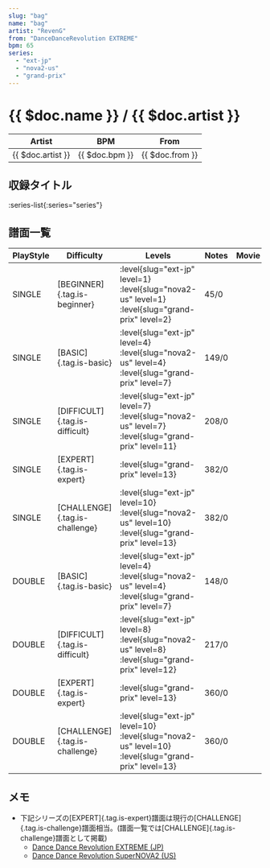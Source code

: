 ```yaml
---
slug: "bag"
name: "bag"
artist: "RevenG"
from: "DanceDanceRevolution EXTREME"
bpm: 65
series:
  - "ext-jp"
  - "nova2-us"
  - "grand-prix"
---
```


# {{ $doc.name }} / {{ $doc.artist }}

|Artist|BPM|From|
|------|---|----|
|{{ $doc.artist }}|{{ $doc.bpm }}|{{ $doc.from }}|

## 収録タイトル

:series-list{:series="series"}

## 譜面一覧

|PlayStyle|Difficulty|Levels|Notes|Movie|
|---------|----------|------|-----|-----|
|SINGLE|[BEGINNER]{.tag.is-beginner}|<div class="field is-grouped is-grouped-multiline"> :level{slug="ext-jp" level=1} :level{slug="nova2-us" level=1} :level{slug="grand-prix" level=2}</div>|45/0||
|SINGLE|[BASIC]{.tag.is-basic}|<div class="field is-grouped is-grouped-multiline"> :level{slug="ext-jp" level=4} :level{slug="nova2-us" level=4} :level{slug="grand-prix" level=7}</div>|149/0||
|SINGLE|[DIFFICULT]{.tag.is-difficult}|<div class="field is-grouped is-grouped-multiline"> :level{slug="ext-jp" level=7} :level{slug="nova2-us" level=7} :level{slug="grand-prix" level=11}</div>|208/0||
|SINGLE|[EXPERT]{.tag.is-expert}|<div class="field is-grouped is-grouped-multiline"> :level{slug="grand-prix" level=13}</div>|382/0||
|SINGLE|[CHALLENGE]{.tag.is-challenge}|<div class="field is-grouped is-grouped-multiline"> :level{slug="ext-jp" level=10} :level{slug="nova2-us" level=10} :level{slug="grand-prix" level=13}</div>|382/0||
|DOUBLE|[BASIC]{.tag.is-basic}|<div class="field is-grouped is-grouped-multiline"> :level{slug="ext-jp" level=4} :level{slug="nova2-us" level=4} :level{slug="grand-prix" level=7}</div>|148/0||
|DOUBLE|[DIFFICULT]{.tag.is-difficult}|<div class="field is-grouped is-grouped-multiline"> :level{slug="ext-jp" level=8} :level{slug="nova2-us" level=8} :level{slug="grand-prix" level=12}</div>|217/0||
|DOUBLE|[EXPERT]{.tag.is-expert}|<div class="field is-grouped is-grouped-multiline"> :level{slug="grand-prix" level=13}</div>|360/0||
|DOUBLE|[CHALLENGE]{.tag.is-challenge}|<div class="field is-grouped is-grouped-multiline"> :level{slug="ext-jp" level=10} :level{slug="nova2-us" level=10} :level{slug="grand-prix" level=13}</div>|360/0||

## メモ

- 下記シリーズの[EXPERT]{.tag.is-expert}譜面は現行の[CHALLENGE]{.tag.is-challenge}譜面相当。(譜面一覧では[CHALLENGE]{.tag.is-challenge}譜面として掲載)
  - [Dance Dance Revolution EXTREME (JP)](/series/ext-jp)
  - [Dance Dance Revolution SuperNOVA2 (US)](/series/nova2-us)
